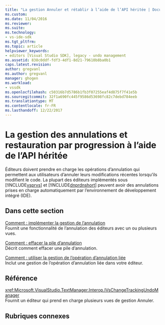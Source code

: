 ```yaml
---
title: "La gestion Annuler et rétablir à l’aide de l’API héritée | Documents Microsoft"
ms.custom: 
ms.date: 11/04/2016
ms.reviewer: 
ms.suite: 
ms.technology:
- vs-ide-sdk
ms.tgt_pltfrm: 
ms.topic: article
helpviewer_keywords:
- editors [Visual Studio SDK], legacy - undo management
ms.assetid: 838c0ddf-fdf3-4df1-8d21-79610b8ba0b1
caps.latest.revision: 
author: gregvanl
ms.author: gregvanl
manager: ghogen
ms.workload:
- vssdk
ms.openlocfilehash: c50316b7d5786b1fb3f07255eaf4d875f7f41e5b
ms.sourcegitcommit: 32f1a690fc445f9586d53698fc82c7debd784eeb
ms.translationtype: MT
ms.contentlocale: fr-FR
ms.lasthandoff: 12/22/2017
---
```

# <a name="managing-undo-and-redo-by-using-the-legacy-api"></a>La gestion des annulations et restauration par progression à l’aide de l’API héritée
Éditeurs doivent prendre en charge les opérations d’annulation qui permettent aux utilisateurs d’annuler leurs modifications récentes lorsqu’ils modifient le code. La plupart des éditeurs implémentés sous [!INCLUDE[vsprvs](../code-quality/includes/vsprvs_md.md)] et [!INCLUDE[dnprdnshort](../code-quality/includes/dnprdnshort_md.md)] peuvent avoir des annulations prises en charge automatiquement par l’environnement de développement intégré (IDE).  
  
## <a name="in-this-section"></a>Dans cette section  
 [Comment : implémenter la gestion de l’annulation](../extensibility/how-to-implement-undo-management.md)  
 Fournit une fonctionnalité de l’annulation des éditeurs avec un ou plusieurs vues.  
  
 [Comment : effacer la pile d’annulation](../extensibility/how-to-clear-the-undo-stack.md)  
 Décrit comment effacer une pile d’annulation.  
  
 [Comment : utiliser la gestion de l’opération d’annulation liée](../extensibility/how-to-use-linked-undo-management.md)  
 Inclut une gestion de l’opération d’annulation liée dans votre éditeur.  
  
## <a name="reference"></a>Référence  
 <xref:Microsoft.VisualStudio.TextManager.Interop.IVsChangeTrackingUndoManager>  
 Fournit un éditeur qui prend en charge plusieurs vues de gestion Annuler.  
  
## <a name="related-sections"></a>Rubriques connexes
